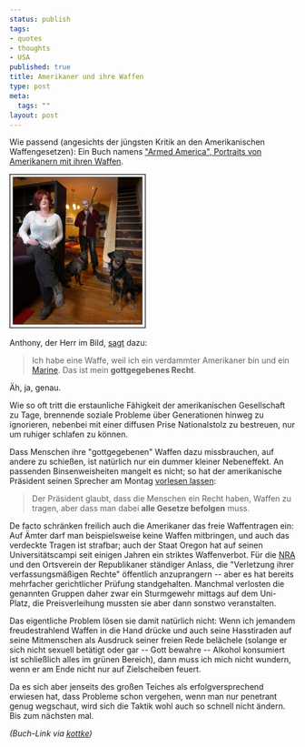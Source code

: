 ```yaml
--- 
status: publish
tags: 
- quotes
- thoughts
- USA
published: true
title: Amerikaner und ihre Waffen
type: post
meta: 
  tags: ""
layout: post
---
```

Wie passend (angesichts der jüngsten Kritik an den Amerikanischen Waffengesetzen): Ein Buch namens <a href="http://www.armedamerica.org/">"Armed America", Portraits von Amerikanern mit ihren Waffen</a>.

<a href='http://www.armedamerica.org/aa2/index5.html' title='Ausschnitt aus “Armed America”'><img src='/media/wp/2007/04/armedamerica.jpg' alt='Ausschnitt aus “Armed America”' /></a>

Anthony, der Herr im Bild, <a href="http://www.armedamerica.org/aa2/index5.html">sagt</a> dazu:

<blockquote>Ich habe eine Waffe, weil ich ein verdammter Amerikaner bin und ein <a href="http://de.wikipedia.org/wiki/United_States_Marine_Corps">Marine</a>. Das ist mein <strong>gottgegebenes Recht</strong>.</blockquote>

Äh, ja, genau.

Wie so oft tritt die erstaunliche Fähigkeit der amerikanischen Gesellschaft zu Tage, brennende soziale Probleme über Generationen hinweg zu ignorieren, nebenbei mit einer diffusen Prise Nationalstolz zu bestreuen, nur um ruhiger schlafen zu können.

Dass Menschen ihre "gottgegebenen" Waffen dazu missbrauchen, auf andere zu schießen, ist natürlich nur ein dummer kleiner Nebeneffekt. An passenden Binsenweisheiten mangelt es nicht; so hat der amerikanische Präsident seinen Sprecher am Montag <a href="http://www.northumberlandtoday.com/webapp/sitepages/content.asp?contentid=494988&catname=Editorial&classif=">vorlesen lassen</a>:

<blockquote>Der Präsident glaubt, dass die Menschen ein Recht haben, Waffen zu tragen, aber dass man dabei <strong>alle Gesetze befolgen</strong> muss.</blockquote>

De facto schränken freilich auch die Amerikaner das freie Waffentragen ein: Auf Ämter darf man beispielsweise keine Waffen mitbringen, und auch das verdeckte Tragen ist strafbar; auch der Staat Oregon hat auf seinen Universitätscampi seit einigen Jahren ein striktes Waffenverbot. Für die <a href="http://de.wikipedia.org/wiki/National_Rifle_Association">NRA</a> und den Ortsverein der Republikaner ständiger Anlass, die "Verletzung ihrer verfassungsmäßigen Rechte" öffentlich anzuprangern -- aber es hat bereits mehrfacher gerichtlicher Prüfung standgehalten. Manchmal verlosten die genannten Gruppen daher zwar ein Sturmgewehr mittags auf dem Uni-Platz, die Preisverleihung mussten sie aber dann sonstwo veranstalten.

Das eigentliche Problem lösen sie damit natürlich nicht: Wenn ich jemandem freudestrahlend Waffen in die Hand drücke und auch seine Hasstiraden auf seine Mitmenschen als Ausdruck seiner freien Rede belächele (solange er sich nicht sexuell betätigt oder gar -- Gott bewahre -- Alkohol konsumiert ist schließlich alles im grünen Bereich), dann muss ich mich nicht wundern, wenn er am Ende nicht nur auf Zielscheiben feuert.

Da es sich aber jenseits des großen Teiches als erfolgversprechend erwiesen hat, dass Probleme schon vergehen, wenn man nur penetrant genug wegschaut, wird sich die Taktik wohl auch so schnell nicht ändern. Bis zum nächsten mal.

<em>(Buch-Link via <a href="http://www.kottke.org/remainder/07/04/13245.html">kottke</a>)</em>
